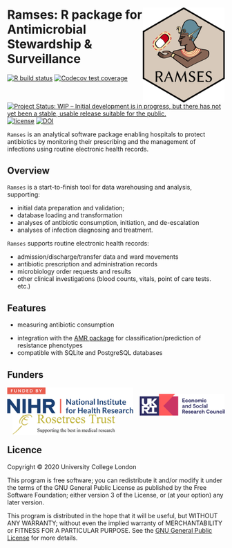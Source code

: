 # <img src="man/figures/logo.png" align="right" width="190px"/>Ramses: R package for Antimicrobial Stewardship & Surveillance

<!-- badges: start -->
[![R build status](https://github.com/ramses-antibiotics/ramses-package/workflows/R-CMD-check/badge.svg?branch=master)](https://github.com/ramses-antibiotics/ramses-package/actions)
[![Codecov test coverage](https://codecov.io/gh/ramses-antibiotics/ramses-package/branch/master/graph/badge.svg)](https://codecov.io/gh/ramses-antibiotics/ramses-package?branch=master)
[![Project Status: WIP – Initial development is in progress, but there has not yet been a stable, usable release suitable for the public.](https://www.repostatus.org/badges/latest/wip.svg)](https://www.repostatus.org/#wip)
[![license](https://img.shields.io/badge/license-GPL--3-blue.svg)](https://www.gnu.org/licenses/gpl-3.0.en.html)
[![DOI](https://zenodo.org/badge/DOI/10.5281/zenodo.4428900.svg)](https://doi.org/10.5281/zenodo.4428900)
<!-- badges: end -->

<div class="lead"><code>Ramses</code> is an analytical software package enabling hospitals to protect antibiotics by monitoring their prescribing and the management of infections using routine electronic health records.</div>

## Overview

`Ramses` is a start-to-finish tool for data warehousing and analysis, supporting:

- initial data preparation and validation; 
- database loading and transformation
- analyses of antibiotic consumption, initiation, and de-escalation
- analyses of infection diagnosing and treatment.

`Ramses` supports routine electronic health records:

- admission/discharge/transfer data and ward movements
- antibiotic prescription and administration records
- microbiology order requests and results
- other clinical investigations (blood counts, vitals, point of care tests. etc.) 


## Features

- measuring antibiotic consumption
<!-- - measuring drug/bug match and rates of microbial culture sampling -->
- integration with the [AMR package](https://msberends.github.io/AMR/) for classification/prediction of resistance phenotypes 
- compatible with SQLite and PostgreSQL databases

## Funders

<div style="display: table-cell;">
<a href="https://www.nihr.ac.uk/"><img height="60px" style="vertical-align: bottom;" alt="National Institute of Health Research" src="man/figures/partner-logos/NIHR.svg" ></a> &nbsp;&nbsp;
<a href="https://esrc.ukri.org/"><img height="50px" style="vertical-align: bottom; bottom;margin-bottom: -5px;" alt="Economic and Social Research Council" src="man/figures/partner-logos/ESRC.svg" ></a> &nbsp;&nbsp;
<a href="https://rosetreestrust.co.uk/"><img style="vertical-align: bottom;margin-bottom: -7px;" alt="Rosetree Trust" src="man/figures/partner-logos/rosetree.png" height="50px"></a>
</div>

## Licence 

Copyright &copy; 2020 University College London

This program is free software; you can redistribute it and/or modify it under the terms of the GNU General Public License as published by the Free Software Foundation; either version 3 of the License, or (at your option) any later version.

This program is distributed in the hope that it will be useful, but WITHOUT ANY WARRANTY; without even the implied warranty of MERCHANTABILITY or FITNESS FOR A PARTICULAR PURPOSE. See the [GNU General Public License](LICENCE.md) for more details.

